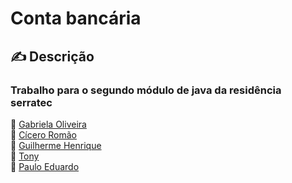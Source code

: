 # Conta bancária

## ✍ Descrição
### Trabalho para o segundo módulo de java da residência serratec
:woman: <a href="https://github.com/Gabriela-Oliveira">Gabriela Oliveira</a></br>
:boy: <a href="https://github.com/ciceromngr">Cícero Romão </a></br>
:woman: <a href="https://github.com/BrGUILHERMEHenrique">Guilherme Henrique </a></br>
:boy: <a href="">Tony</a></br>
:boy: <a href="https://github.com/PauloDudu">Paulo Eduardo</a></br>
